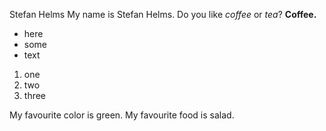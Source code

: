 Stefan Helms
My name is Stefan Helms.
Do you like *coffee* or *tea*? 
**Coffee.**

* here
* some
* text

1. one
2. two
3. three

My favourite color is green.
My favourite food is salad.
